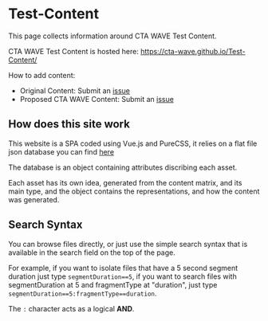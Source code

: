 # Test-Content

This page collects information around CTA WAVE Test Content.

CTA WAVE Test Content is hosted here: https://cta-wave.github.io/Test-Content/

How to add content:
* Original Content: Submit an [issue](https://github.com/cta-wave/Test-Content/issues/new&labels=proposed-original)
* Proposed CTA WAVE Content: Submit an [issue](https://github.com/cta-wave/Test-Content/issues/new&labels=proposed-wave-content) 

## How does this site work

This website is a SPA coded using Vue.js and PureCSS, it relies on a flat file json database you can find [here](https://cta-wave.github.io/Test-Content/database.json)

The database is an object containing attributes discribing each asset.

Each asset has its own idea, generated from the content matrix, and its main type, and the object contains the representations, and how the content was generated.

## Search Syntax

You can browse files directly, or just use the simple search syntax that is available in the search field on the top of the page.

For example, if you want to isolate files that have a 5 second segment duration just type `segmentDuration==5`,
if you want to search files with segmentDuration at 5 and fragmentType at "duration", just type `segmentDuration==5:fragmentType==duration`.

The `:` character acts as a logical **AND**.
